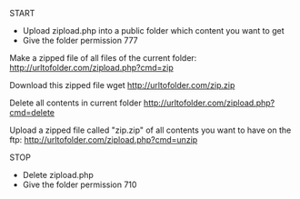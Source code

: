 START
- Upload zipload.php into a public folder which content you want to get
- Give the folder permission 777

Make a zipped file of all files of the current folder:
http://urltofolder.com/zipload.php?cmd=zip

Download this zipped file
wget http://urltofolder.com/zip.zip

Delete all contents in current folder
http://urltofolder.com/zipload.php?cmd=delete

Upload a zipped file called "zip.zip" of all contents you want to have on the ftp:
http://urltofolder.com/zipload.php?cmd=unzip

STOP
- Delete zipload.php
- Give the folder permission 710